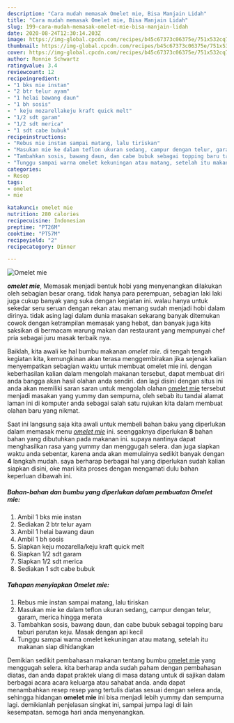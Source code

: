 ```yaml
---
description: "Cara mudah memasak Omelet mie, Bisa Manjain Lidah"
title: "Cara mudah memasak Omelet mie, Bisa Manjain Lidah"
slug: 199-cara-mudah-memasak-omelet-mie-bisa-manjain-lidah
date: 2020-08-24T12:30:14.203Z
image: https://img-global.cpcdn.com/recipes/b45c67373c06375e/751x532cq70/omelet-mie-foto-resep-utama.jpg
thumbnail: https://img-global.cpcdn.com/recipes/b45c67373c06375e/751x532cq70/omelet-mie-foto-resep-utama.jpg
cover: https://img-global.cpcdn.com/recipes/b45c67373c06375e/751x532cq70/omelet-mie-foto-resep-utama.jpg
author: Ronnie Schwartz
ratingvalue: 3.4
reviewcount: 12
recipeingredient:
- "1 bks mie instan"
- "2 btr telur ayam"
- "1 helai bawang daun"
- "1 bh sosis"
- " keju mozarellakeju kraft quick melt"
- "1/2 sdt garam"
- "1/2 sdt merica"
- "1 sdt cabe bubuk"
recipeinstructions:
- "Rebus mie instan sampai matang, lalu tiriskan"
- "Masukan mie ke dalam teflon ukuran sedang, campur dengan telur, garam, merica hingga merata"
- "Tambahkan sosis, bawang daun, dan cabe bubuk sebagai topping baru taburi parutan keju. Masak dengan api kecil"
- "Tunggu sampai warna omelet kekuningan atau matang, setelah itu makanan siap dihidangkan"
categories:
- Resep
tags:
- omelet
- mie

katakunci: omelet mie 
nutrition: 280 calories
recipecuisine: Indonesian
preptime: "PT26M"
cooktime: "PT57M"
recipeyield: "2"
recipecategory: Dinner

---
```



![Omelet mie](https://img-global.cpcdn.com/recipes/b45c67373c06375e/751x532cq70/omelet-mie-foto-resep-utama.jpg)

<b><i>omelet mie</i></b>, Memasak menjadi bentuk hobi yang menyenangkan dilakukan oleh sebagian besar orang. tidak hanya para perempuan, sebagian laki laki juga cukup banyak yang suka dengan kegiatan ini. walau hanya untuk sekedar seru seruan dengan rekan atau memang sudah menjadi hobi dalam dirinya. tidak asing lagi dalam dunia masakan sekarang banyak ditemukan cowok dengan ketrampilan memasak yang hebat, dan banyak juga kita saksikan di bermacam warung makan dan restaurant yang mempunyai chef pria sebagai juru masak terbaik nya.



Baiklah, kita awali ke hal bumbu makanan <i>omelet mie</i>. di tengah tengah kegiatan kita, kemungkinan akan terasa menggembirakan jika sejenak kalian menyempatkan sebagian waktu untuk membuat omelet mie ini. dengan keberhasilan kalian dalam mengolah makanan tersebut, dapat membuat diri anda bangga akan hasil olahan anda sendiri. dan lagi disini dengan situs ini anda akan memiliki saran saran untuk mengolah olahan <u>omelet mie</u> tersebut menjadi masakan yang yummy dan sempurna, oleh sebab itu tandai alamat laman ini di komputer anda sebagai salah satu rujukan kita dalam membuat olahan baru yang nikmat.


Saat ini langsung saja kita awali untuk membeli bahan baku yang diperlukan dalam memasak menu <u><i>omelet mie</i></u> ini. seenggaknya diperlukan <b>8</b> bahan bahan yang dibutuhkan pada makanan ini. supaya nantinya dapat menghasilkan rasa yang yummy dan menggugah selera. dan juga siapkan waktu anda sebentar, karena anda akan memulainya sedikit banyak dengan <b>4</b> langkah mudah. saya berharap berbagai hal yang diperlukan sudah kalian siapkan disini, oke mari kita proses dengan mengamati dulu bahan keperluan dibawah ini.

<!--inarticleads1-->

##### Bahan-bahan dan bumbu yang diperlukan dalam pembuatan Omelet mie:

1. Ambil 1 bks mie instan
1. Sediakan 2 btr telur ayam
1. Ambil 1 helai bawang daun
1. Ambil 1 bh sosis
1. Siapkan  keju mozarella/keju kraft quick melt
1. Siapkan 1/2 sdt garam
1. Siapkan 1/2 sdt merica
1. Sediakan 1 sdt cabe bubuk




<!--inarticleads2-->

##### Tahapan menyiapkan Omelet mie:

1. Rebus mie instan sampai matang, lalu tiriskan
1. Masukan mie ke dalam teflon ukuran sedang, campur dengan telur, garam, merica hingga merata
1. Tambahkan sosis, bawang daun, dan cabe bubuk sebagai topping baru taburi parutan keju. Masak dengan api kecil
1. Tunggu sampai warna omelet kekuningan atau matang, setelah itu makanan siap dihidangkan




Demikian sedikit pembahasan makanan tentang bumbu <u>omelet mie</u> yang menggugah selera. kita berharap anda sudah paham dengan pembahasan diatas, dan anda dapat praktek ulang di masa datang untuk di sajikan dalam berbagai acara acara keluarga atau sahabat anda. anda dapat menambahkan resep resep yang tertulis diatas sesuai dengan selera anda, sehingga hidangan <b>omelet mie</b> ini bisa menjadi lebih yummy dan sempurna lagi. demikianlah penjelasan singkat ini, sampai jumpa lagi di lain kesempatan. semoga hari anda menyenangkan.
